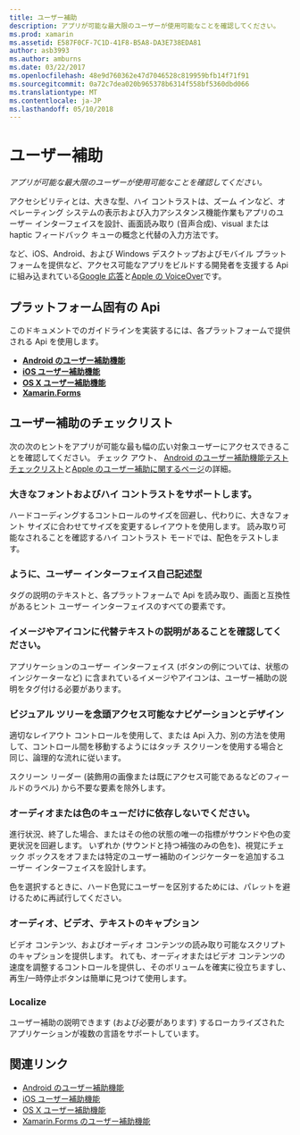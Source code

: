 ```yaml
---
title: ユーザー補助
description: アプリが可能な最大限のユーザーが使用可能なことを確認してください。
ms.prod: xamarin
ms.assetid: E587F0CF-7C1D-41F8-B5A8-DA3E738EDA81
author: asb3993
ms.author: amburns
ms.date: 03/22/2017
ms.openlocfilehash: 48e9d760362e47d7046528c819959bfb14f71f91
ms.sourcegitcommit: 0a72c7dea020b965378b6314f558bf5360dbd066
ms.translationtype: MT
ms.contentlocale: ja-JP
ms.lasthandoff: 05/10/2018
---
```

# <a name="accessibility"></a>ユーザー補助

_アプリが可能な最大限のユーザーが使用可能なことを確認してください。_

アクセシビリティとは、大きな型、ハイ コントラストは、ズーム インなど、オペレーティング システムの表示および入力アシスタンス機能作業もアプリのユーザー インターフェイスを設計、画面読み取り (音声合成)、visual または haptic フィードバック キューの概念と代替の入力方法です。

など、iOS、Android、および Windows デスクトップおよびモバイル プラットフォームを提供など、アクセス可能なアプリをビルドする開発者を支援する Api に組み込まれている[Google 応答](https://play.google.com/store/apps/details?id=com.google.android.marvin.talkback)と[Apple の VoiceOver](http://www.apple.com/accessibility/ios/voiceover/)です。

## <a name="platform-specific-apis"></a>プラットフォーム固有の Api

このドキュメントでのガイドラインを実装するには、各プラットフォームで提供される Api を使用します。

- [**Android のユーザー補助機能**](~/android/app-fundamentals/accessibility.md)
- [**iOS ユーザー補助機能**](~/ios/app-fundamentals/accessibility.md)
- [**OS X ユーザー補助機能**](~/mac/app-fundamentals/accessibility.md)
- [**Xamarin.Forms**](~/xamarin-forms/app-fundamentals/accessibility/index.md)

<a name="checklist" />

## <a name="accessibility-checklist"></a>ユーザー補助のチェックリスト

次の次のヒントをアプリが可能な最も幅の広い対象ユーザーにアクセスできることを確認してください。 チェック アウト、 [Android のユーザー補助機能テスト チェックリスト](http://developer.android.com/training/accessibility/testing.html)と[Apple のユーザー補助に関するページ](http://www.apple.com/accessibility/)の詳細。

### <a name="support-large-fonts-and-high-contrast"></a>大きなフォントおよびハイ コントラストをサポートします。

ハードコーディングするコントロールのサイズを回避し、代わりに、大きなフォント サイズに合わせてサイズを変更するレイアウトを使用します。
読み取り可能なされることを確認するハイ コントラスト モードでは、配色をテストします。

### <a name="make-the-user-interface-self-describing"></a>ように、ユーザー インターフェイス自己記述型

タグの説明のテキストと、各プラットフォームで Api を読み取り、画面と互換性があるヒント ユーザー インターフェイスのすべての要素です。

### <a name="ensure-that-images-and-icons-have-an-alternate-text-description"></a>イメージやアイコンに代替テキストの説明があることを確認してください。

アプリケーションのユーザー インターフェイス (ボタンの例については、状態のインジケーターなど) に含まれているイメージやアイコンは、ユーザー補助の説明をタグ付ける必要があります。

### <a name="design-the-visual-tree-with-accessible-navigation-in-mind"></a>ビジュアル ツリーを念頭アクセス可能なナビゲーションとデザイン

適切なレイアウト コントロールを使用して、または Api 入力、別の方法を使用して、コントロール間を移動するようにはタッチ スクリーンを使用する場合と同じ、論理的な流れに従います。

スクリーン リーダー (装飾用の画像または既にアクセス可能であるなどのフィールドのラベル) から不要な要素を除外します。

### <a name="dont-rely-on-audio-or-color-cues-alone"></a>オーディオまたは色のキューだけに依存しないでください。

進行状況、終了した場合、またはその他の状態の唯一の指標がサウンドや色の変更状況を回避します。 いずれか (サウンドと持つ補強のみの色を)、視覚にチェック ボックスをオフまたは特定のユーザー補助のインジケーターを追加するユーザー インターフェイスを設計します。

色を選択するときに、ハード色覚にユーザーを区別するためには、パレットを避けるために再試行してください。

### <a name="captioning-for-video-text-for-audio"></a>オーディオ、ビデオ、テキストのキャプション

ビデオ コンテンツ、およびオーディオ コンテンツの読み取り可能なスクリプトのキャプションを提供します。 れても、オーディオまたはビデオ コンテンツの速度を調整するコントロールを提供し、そのボリュームを確実に役立ちますし、再生/一時停止ボタンは簡単に見つけて使用します。

### <a name="localize"></a>Localize

ユーザー補助の説明できます (および必要があります) するローカライズされたアプリケーションが複数の言語をサポートしています。



## <a name="related-links"></a>関連リンク

- [Android のユーザー補助機能](~/android/app-fundamentals/accessibility.md)
- [iOS ユーザー補助機能](~/ios/app-fundamentals/accessibility.md)
- [OS X ユーザー補助機能](~/mac/app-fundamentals/accessibility.md)
- [Xamarin.Forms のユーザー補助機能](~/xamarin-forms/app-fundamentals/accessibility/index.md)
